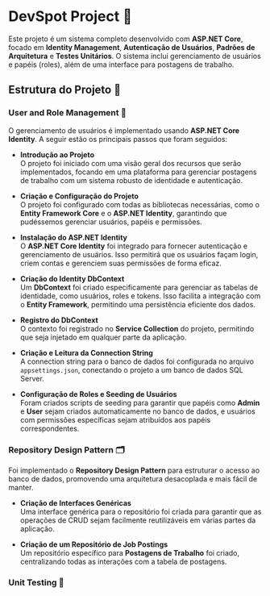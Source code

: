 # DevSpot Project 🎯
Este projeto é um sistema completo desenvolvido com **ASP.NET Core**, focado em **Identity Management**, **Autenticação de Usuários**, **Padrões de Arquitetura** e **Testes Unitários**. O sistema inclui gerenciamento de usuários e papéis (roles), além de uma interface para postagens de trabalho.

## Estrutura do Projeto 🚀

### User and Role Management 👥
O gerenciamento de usuários é implementado usando **ASP.NET Core Identity**. A seguir estão os principais passos que foram seguidos:

- **Introdução ao Projeto**  
  O projeto foi iniciado com uma visão geral dos recursos que serão implementados, focando em uma plataforma para gerenciar postagens de trabalho com um sistema robusto de identidade e autenticação.

- **Criação e Configuração do Projeto**  
  O projeto foi configurado com todas as bibliotecas necessárias, como o **Entity Framework Core** e o **ASP.NET Identity**, garantindo que pudéssemos gerenciar usuários, papéis e permissões.

- **Instalação do ASP.NET Identity**  
  O **ASP.NET Core Identity** foi integrado para fornecer autenticação e gerenciamento de usuários. Isso permitirá que os usuários façam login, criem contas e gerenciem suas permissões de forma eficaz.

- **Criação do Identity DbContext**  
  Um **DbContext** foi criado especificamente para gerenciar as tabelas de identidade, como usuários, roles e tokens. Isso facilita a integração com o **Entity Framework**, permitindo uma persistência eficiente dos dados.

- **Registro do DbContext**  
  O contexto foi registrado no **Service Collection** do projeto, permitindo que seja injetado em qualquer parte da aplicação.

- **Criação e Leitura da Connection String**  
  A connection string para o banco de dados foi configurada no arquivo `appsettings.json`, conectando o projeto a um banco de dados SQL Server.

- **Configuração de Roles e Seeding de Usuários**  
  Foram criados scripts de seeding para garantir que papéis como **Admin** e **User** sejam criados automaticamente no banco de dados, e usuários com permissões específicas sejam atribuídos aos papéis correspondentes.
  
### Repository Design Pattern 🗂️
Foi implementado o **Repository Design Pattern** para estruturar o acesso ao banco de dados, promovendo uma arquitetura desacoplada e mais fácil de manter.

- **Criação de Interfaces Genéricas**  
  Uma interface genérica para o repositório foi criada para garantir que as operações de CRUD sejam facilmente reutilizáveis em várias partes da aplicação.

- **Criação de um Repositório de Job Postings**  
  Um repositório específico para **Postagens de Trabalho** foi criado, centralizando todas as interações com a tabela de postagens.

### Unit Testing 🧪

